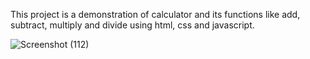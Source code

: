 This project is a demonstration of calculator and its functions like add, subtract, multiply and divide using html, css and javascript.

![Screenshot (112)](https://github.com/Anuragroyan/calculator_app/assets/38952781/9ffa4543-db4e-4e2e-958c-782aca279933)
